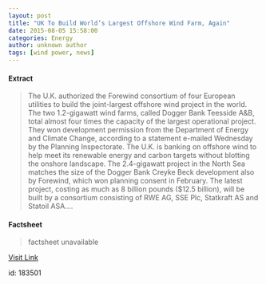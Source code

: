 ```yaml
---
layout: post
title: "UK To Build World’s Largest Offshore Wind Farm, Again"
date: 2015-08-05 15:58:00
categories: Energy
author: unknown author
tags: [wind power, news]
---
```



#### Extract
>The U.K. authorized the Forewind consortium of four European utilities to build the joint-largest offshore wind project in the world. The two 1.2-gigawatt wind farms, called Dogger Bank Teesside A&amp;B, total almost four times the capacity of the largest operational project. They won development permission from the Department of Energy and Climate Change, according to a statement e-mailed Wednesday by the Planning Inspectorate. The U.K. is banking on offshore wind to help meet its renewable energy and carbon targets without blotting the onshore landscape. The 2.4-gigawatt project in the North Sea matches the size of the Dogger Bank Creyke Beck development also by Forewind, which won planning consent in February. The latest project, costing as much as 8 billion pounds ($12.5 billion), will be built by a consortium consisting of RWE AG, SSE Plc, Statkraft AS and Statoil ASA....

#### Factsheet
>factsheet unavailable

[Visit Link](http://www.renewableenergyworld.com/articles/2015/08/uk-to-build-world-s-largest-offshore-wind-farm.html)

id:  183501
